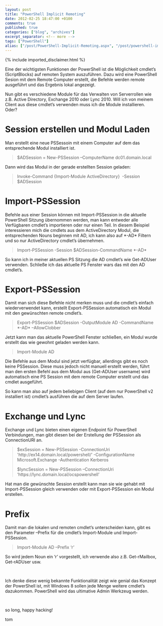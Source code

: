 ```yaml
---
layout: post
title: "PowerShell Implicit Remoting"
date: 2012-02-25 18:47:00 +0100
comments: true
published: true
categories: ["blog", "archives"]
excerpt_separator: <!-- more -->
tags: ["PowerShell"]
alias: ["/post/PowerShell-Implicit-Remoting.aspx", "/post/powershell-implicit-remoting.aspx"]
---
```

<!-- more -->
{% include imported_disclaimer.html %}
<p>Eine der wichtigsten Funktionen der PowerShell ist die M&ouml;glichkeit cmdlet&rsquo;s (ScriptBlocks) auf remoten System auszuf&uuml;hren. Dazu wird eine PowerShell Sesion mit dem Remote Computer erstellt, die Befehle werden remote ausgef&uuml;hrt und das Ergebnis lokal angezeigt.</p>
<p>Nun gibt es verschiedene Module f&uuml;r das Verwalten von Serverrollen wie z.B. Active Directory, Exchange 2010 oder Lync 2010. Will ich von meinem Client aus diese cmdlet&rsquo;s verwenden muss ich die Module installieren. Oder?</p>
<h1>Session erstellen und Modul Laden</h1>
<p>Man erstellt eine neue PSSessoin mit einem Computer auf dem das entsprechende Modul installiert ist.</p>
<blockquote>
<p>$ADSession = New-PSSession &ndash;ComputerName dc01.domain.local</p>
</blockquote>
<p>Dann wird das Modul in der gerade erstellten Session geladen:</p>
<blockquote>
<p>Invoke-Command {Import-Module ActiveDirectory}&nbsp; -Session $ADSession</p>
</blockquote>
<h1>Import-PSSession</h1>
<p>Befehle aus einer Session k&ouml;nnen mit Import-PSSession in die aktuelle PowerShell Sitzung &uuml;bernommen werden, man kann entweder alle Verf&uuml;gbaren cmdlet&rsquo;s importieren oder nur einen Teil. In diesem Beispiel interessieren mich die cmdlets aus dem ActiveDirectory Modul, die entsprechenden Nouns beginnen mit AD, ich kann also auf *-AD* Filtern und so nur ActiveDirectory cmdlet&rsquo;s &uuml;bernehmen.</p>
<blockquote>
<p>Import-PSSession -Session $ADSession-CommandName *-AD*</p>
</blockquote>
<p>So kann ich in meiner aktuellen PS Sitzung die AD cmdlet&rsquo;s wie Get-ADUser verwenden. Schlie&szlig;e ich das aktuelle PS Fenster wars das mit den AD cmdlet&rsquo;s.</p>
<h1>Export-PSSession</h1>
<p>Damit man sich diese Befehle nicht merken muss und die cmdlet&rsquo;s einfach wiederverwendet kann, erstellt Export-PSSession automatisch ein Modul mit den gew&uuml;nschten remote cmdlet&rsquo;s.</p>
<blockquote>
<p>Export-PSSession $ADSession -OutputModule AD -CommandName *-AD* &ndash;AllowClobber</p>
</blockquote>
<p>Jetzt kann man das aktuelle PowerShell Fenster schlie&szlig;en, ein Modul wurde erstellt das wie gewohnt geladen werden kann.</p>
<blockquote>
<p>Import-Module AD</p>
</blockquote>
<p>Die Befehle aus dem Modul sind jetzt verf&uuml;gbar, allerdings gibt es noch keine PSSession. Diese muss jedoch nicht manuell erstellt werden, f&uuml;hrt man den ersten Befehl aus dem Modul aus (Get-ADUser username) wird automatisch eine PS Session mit dem remote Computer erstellt und das cmdlet ausgef&uuml;hrt.</p>
<p>So kann man also auf jedem beliebigen Client (auf dem nur PowerShell v2 installiert ist) cmdlet&rsquo;s ausf&uuml;hren die auf dem Server laufen.</p>
<h1>Exchange und Lync</h1>
<p>Exchange und Lync bieten einen eigenen Endpoint f&uuml;r PowerShell Verbindungen, man gibt diesen bei der Erstellung der PSSession als ConnectionURI an.</p>
<blockquote>
<p>$exSession = New-PSSession -ConnectionUri 'http://ex14.domain.local/powershell/&rsquo; -ConfigurationName Microsoft.Exchange -Authentication Kerberos</p>
<p>$lyncSession = New-PSSession &ndash;ConnectionUri &lsquo;https://lync.domain.local/ocspowershell&rsquo;</p>
</blockquote>
<p>Hat man die gew&uuml;nschte Session erstellt kann man sie wie gehabt mit Import-PSSession gleich verwenden oder mit Export-PSSession ein Modul erstellen.</p>
<h1>Prefix</h1>
<p>Damit man die lokalen und remoten cmdlet&rsquo;s unterscheiden kann, gibt es den Parameter &ndash;Prefix f&uuml;r die cmdlet&rsquo;s Import-Module und Import-PSSession.</p>
<blockquote>
<p>Import-Module AD &ndash;Prefix &lsquo;r&rsquo;</p>
</blockquote>
<p>So wird jedem Noun ein &lsquo;r&rsquo; vorgestellt, ich verwende also z.B. Get-rMailbox, Get-rADUser usw.</p>
<p>&nbsp;</p>
<p>Ich denke diese wenig bekannte Funktionalit&auml;t zeigt wie genial das Konzept der PowerShell ist, mit Windows 8 sollen jede Menge weitere cmdlet&rsquo;s dazukommen. PowerShell wird das ultimative Admin Werkzeug werden.</p>
<p>&nbsp;</p>
<p>so long, happy hacking!</p>
<p>tom</p>
